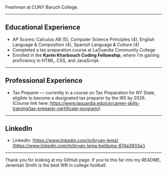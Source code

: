 Freshman at CUNY Baruch College.

---

## Educational Experience

- AP Scores: Calculus AB (5), Computer Science Principles (4), English Language & Composition (4), Spanish Language & Culture (4)
- Completed a tax preparation course at LaGuardia Community College
- Enrolled in the **Karim Kharbouch Coding Fellowship**, where I'm gaining proficiency in HTML, CSS, and JavaScript.

---

## Professional Experience

- Tax Preparer — currently in a course on Tax Preparation for NY State, eligible to become a designated tax preparer by the IRS by 2026. (Course link here: https://www.laguardia.edu/ce/career-skills-training/tax-preparer-certificate-program/)

---

## LinkedIn

- LinkedIn: [https://www.linkedin.com/in/bryan-lema](https://www.linkedin.com/in/bryan-lema-belduma-874a3933a/) 

---

Thank you for looking at my GitHub page. If you're this far into my README, Jeremiah Smith is the best WR in college football.
